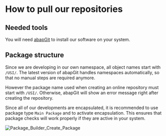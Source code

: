 <!-- Links used on this page (Declaration) -->
[ABAP_GIT]:       https://docs.abapgit.org/


# How to pull our repositories
## Needed tools
You will need [abapGit][ABAP_GIT] to install our software on your system.

## Package structure
Since we are developing in our own namespace, all object names start with ```/USI/```. 
The latest version of abapGit handles namespaces automatically, so that no manual steps are required anymore.

However the package name used when creating an online repository must start with ```/USI/```.
Otherwise, abapGit will show an error message right after creating the repository.

Since all of our developments are encapsulated, it is recommended to use package type ```Main Package``` and to activate encapsulation.
This ensures that package checks will work properly if they are active in your system.

![Package_Builder_Create_Package](https://user-images.githubusercontent.com/86975244/234884419-10195267-123d-499d-9cda-5da492913f82.png)

